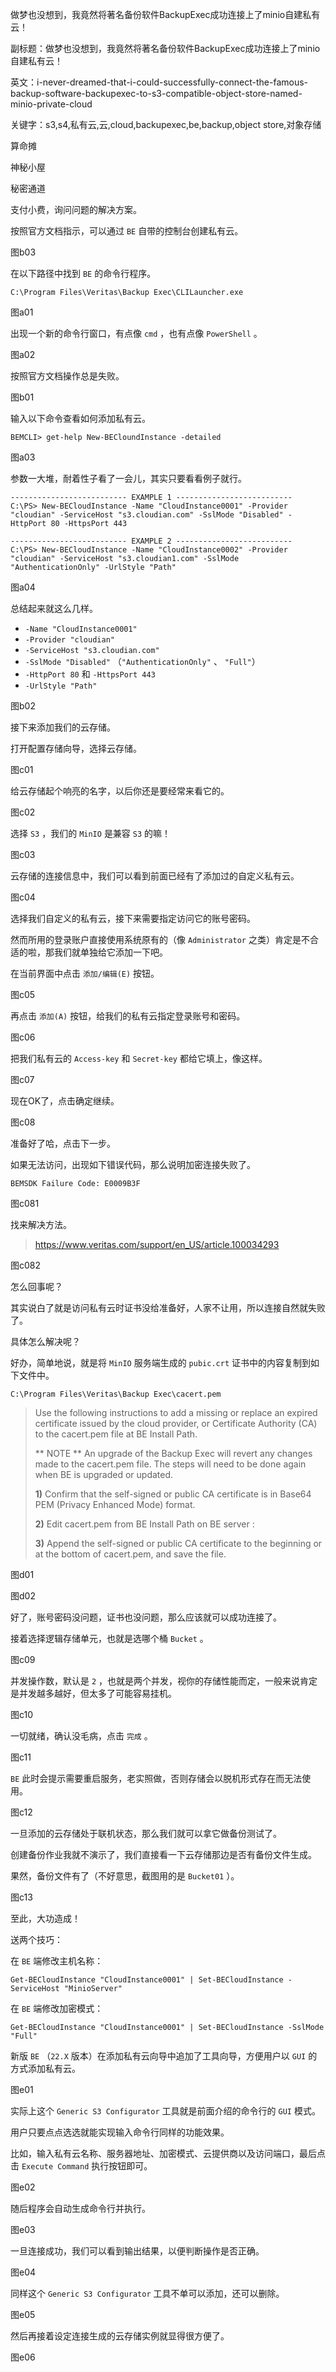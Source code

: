 做梦也没想到，我竟然将著名备份软件BackupExec成功连接上了minio自建私有云！

副标题：做梦也没想到，我竟然将著名备份软件BackupExec成功连接上了minio自建私有云！

英文：i-never-dreamed-that-i-could-successfully-connect-the-famous-backup-software-backupexec-to-s3-compatible-object-store-named-minio-private-cloud

关键字：s3,s4,私有云,云,cloud,backupexec,be,backup,object store,对象存储



算命摊

神秘小屋

秘密通道

支付小费，询问问题的解决方案。







按照官方文档指示，可以通过 `BE` 自带的控制台创建私有云。

图b03





在以下路径中找到 `BE` 的命令行程序。

```
C:\Program Files\Veritas\Backup Exec\CLILauncher.exe
```

图a01



出现一个新的命令行窗口，有点像 `cmd` ，也有点像 `PowerShell` 。

图a02



按照官方文档操作总是失败。

图b01



输入以下命令查看如何添加私有云。

```
BEMCLI> get-help New-BECloundInstance -detailed
```

图a03



参数一大堆，耐着性子看了一会儿，其实只要看看例子就行。

```
-------------------------- EXAMPLE 1 --------------------------
C:\PS> New-BECloudInstance -Name "CloudInstance0001" -Provider "cloudian" -ServiceHost "s3.cloudian.com" -SslMode "Disabled" -HttpPort 80 -HttpsPort 443

-------------------------- EXAMPLE 2 --------------------------
C:\PS> New-BECloudInstance -Name "CloudInstance0002" -Provider "cloudian" -ServiceHost "s3.cloudian1.com" -SslMode
"AuthenticationOnly" -UrlStyle "Path"
```

图a04



总结起来就这么几样。

* `-Name "CloudInstance0001"`
* `-Provider "cloudian"`
* `-ServiceHost "s3.cloudian.com"`
* `-SslMode "Disabled"` （`"AuthenticationOnly"` 、 `"Full"`）
* `-HttpPort 80` 和 `-HttpsPort 443`
* `-UrlStyle "Path"`



图b02





接下来添加我们的云存储。

打开配置存储向导，选择云存储。

图c01



给云存储起个响亮的名字，以后你还是要经常来看它的。

图c02



选择 `S3` ，我们的 `MinIO` 是兼容 `S3` 的嘛！

图c03



云存储的连接信息中，我们可以看到前面已经有了添加过的自定义私有云。

图c04



选择我们自定义的私有云，接下来需要指定访问它的账号密码。

然而所用的登录账户直接使用系统原有的（像 `Administrator` 之类）肯定是不合适的啦，那我们就单独给它添加一下吧。

在当前界面中点击 `添加/编辑(E)` 按钮。

图c05



再点击 `添加(A)` 按钮，给我们的私有云指定登录账号和密码。

图c06



把我们私有云的 `Access-key` 和 `Secret-key` 都给它填上，像这样。

图c07



现在OK了，点击确定继续。

图c08



准备好了哈，点击下一步。

如果无法访问，出现如下错误代码，那么说明加密连接失败了。

```
BEMSDK Failure Code: E0009B3F
```

图c081



找来解决方法。

> https://www.veritas.com/support/en_US/article.100034293

图c082



怎么回事呢？

其实说白了就是访问私有云时证书没给准备好，人家不让用，所以连接自然就失败了。

具体怎么解决呢？

好办，简单地说，就是将 `MinIO` 服务端生成的 `pubic.crt` 证书中的内容复制到如下文件中。

```
C:\Program Files\Veritas\Backup Exec\cacert.pem
```

> Use the following instructions to add a missing or replace an expired certificate issued by the cloud provider, or Certificate Authority (CA) to the cacert.pem file at BE Install Path.
>
> ** NOTE ** An upgrade of the Backup Exec will revert any changes made to the cacert.pem file. The steps will need to be done again when BE is upgraded or updated. 
>
> **1)** Confirm that the self-signed or public CA certificate is in Base64 PEM (Privacy Enhanced Mode) format.
>
> **2)** Edit cacert.pem from BE Install Path on BE server : 
>
> **3)** Append the self-signed or public CA certificate to the beginning or at the bottom of cacert.pem, and save the file. 

图d01

图d02





好了，账号密码没问题，证书也没问题，那么应该就可以成功连接了。

接着选择逻辑存储单元，也就是选哪个桶 `Bucket` 。

图c09



并发操作数，默认是 `2` ，也就是两个并发，视你的存储性能而定，一般来说肯定是并发越多越好，但太多了可能容易挂机。

图c10



一切就绪，确认没毛病，点击 `完成` 。

图c11



`BE` 此时会提示需要重启服务，老实照做，否则存储会以脱机形式存在而无法使用。

图c12



一旦添加的云存储处于联机状态，那么我们就可以拿它做备份测试了。

创建备份作业我就不演示了，我们直接看一下云存储那边是否有备份文件生成。

果然，备份文件有了（不好意思，截图用的是 `Bucket01` ）。

图c13



至此，大功造成！





送两个技巧：



在 `BE` 端修改主机名称：

```
Get-BECloudInstance "CloudInstance0001" | Set-BECloudInstance -ServiceHost "MinioServer"
```





在 `BE` 端修改加密模式：

```
Get-BECloudInstance "CloudInstance0001" | Set-BECloudInstance -SslMode "Full"
```





新版 `BE` （`22.X` 版本）在添加私有云向导中追加了工具向导，方便用户以 `GUI` 的方式添加私有云。

图e01



实际上这个 `Generic S3 Configurator` 工具就是前面介绍的命令行的 `GUI` 模式。

用户只要点点选选就能实现输入命令行同样的功能效果。

比如，输入私有云名称、服务器地址、加密模式、云提供商以及访问端口，最后点击 `Execute Command` 执行按钮即可。

图e02



随后程序会自动生成命令行并执行。

图e03



一旦连接成功，我们可以看到输出结果，以便判断操作是否正确。

图e04



同样这个 `Generic S3 Configurator` 工具不单可以添加，还可以删除。

图e05



然后再接着设定连接生成的云存储实例就显得很方便了。

图e06



